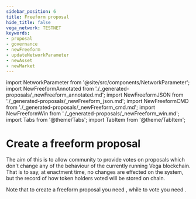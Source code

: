 ```yaml
---
sidebar_position: 6
title: Freeform proposal
hide_title: false
vega_network: TESTNET
keywords:
- proposal
- governance
- newFreeform
- updateNetworkParameter
- newAsset
- newMarket
---
```

import NetworkParameter from '@site/src/components/NetworkParameter';
import NewFreeformAnnotated from './_generated-proposals/_newFreeform_annotated.md';
import NewFreeformJSON from './_generated-proposals/_newFreeform_json.md';
import NewFreeformCMD from './_generated-proposals/_newFreeform_cmd.md';
import NewFreeformWin from './_generated-proposals/_newFreeform_win.md';
import Tabs from '@theme/Tabs';
import TabItem from '@theme/TabItem';

# Create a freeform proposal
The aim of this is to allow community to provide votes on proposals which don't change any of the behaviour of the currently running Vega blockchain. That is to say, at enactment time, no changes are effected on the system, but the record of how token holders voted will be stored on chain. 

Note that to create a freeform proposal you need <NetworkParameter frontMatter={frontMatter} param="governance.proposal.freeform.minProposerBalance" hideName={true} suffix="tokens" />, while to vote you need <NetworkParameter frontMatter={frontMatter} param="governance.proposal.freeform.minVoterBalance" suffix="tokens" hideName={true}/>.


<Tabs groupId="newFreeform">
  <TabItem value="annotated" label="Annotated example">
    <NewFreeformAnnotated />
  </TabItem>
  <TabItem value="json" label="JSON example">
    <NewFreeformJSON />
  </TabItem>
  <TabItem value="cmd" label="Linux / OSX command line">
    <NewFreeformCMD />
  </TabItem>
  <TabItem value="win" label="Windows command line">
    <NewFreeformWin />
  </TabItem>
</Tabs>
